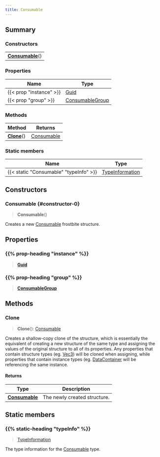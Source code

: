 ```yaml
---
title: Consumable
---
```



## Summary
### Constructors
| |
| ----------- |
| **[Consumable](#constructor-0)**() |

### Properties
| Name | Type |
| ---- | ---- |
| {{< prop "instance" >}} | [Guid](/vext/ref/shared/class/guid) |
| {{< prop "group" >}} | [ConsumableGroup](/vext/ref/fb/consumablegroup) |

### Methods
| Method | Returns |
| ------ | ---- |
| **[Clone](#clone)**() | [Consumable](/vext/ref/fb/consumable) |

### Static members
| Name | Type |
| ---- | ---- |
| {{< static "Consumable" "typeInfo" >}} | [TypeInformation](/vext/ref/shared/class/typeinformation) |

## Constructors
### Consumable {#constructor-0}
> **Consumable**()

Creates a new [Consumable](/vext/ref/fb/consumable) frostbite structure.

## Properties
### {{% prop-heading "instance" %}}
> **[Guid](/vext/ref/shared/class/guid)**

### {{% prop-heading "group" %}}
> **[ConsumableGroup](/vext/ref/fb/consumablegroup)**

## Methods
### Clone
> **Clone**(): [Consumable](/vext/ref/fb/consumable)

Creates a shallow-copy clone of the structure, which is essentially the equivalent of creating a new structure of the same type and assigning the values of the original structure to all of its properties. Any properties that contain structure types (eg. [Vec3](/vext/ref/shared/class/vec3)) will be cloned when assigning, while properties that contain instance types (eg. [DataContainer](/vext/ref/shared/class/datacontainer) will be referencing the same instance.

#### Returns
| Type | Description |
| ---- | ----------- |
| **[Consumable](/vext/ref/fb/consumable)** | The newly created structure. |

## Static members
### {{% static-heading "typeInfo" %}}
> [TypeInformation](/vext/ref/shared/class/typeinformation)

The type information for the [Consumable](/vext/ref/fb/consumable) type.

